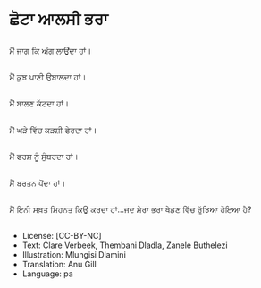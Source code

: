 # ਛੋਟਾ ਆਲਸੀ ਭਰਾ

##
ਮੈਂ ਜਾਗ ਕਿ ਅੱਗ ਲਾਉਂਦਾ ਹਾਂ।

##
ਮੈਂ ਕੁਝ ਪਾਣੀ ਉਬਾਲਦਾ ਹਾਂ।

##
ਮੈਂ ਬਾਲਣ ਕੱਟਦਾ ਹਾਂ।

##
ਮੈਂ ਘੜੇ ਵਿੱਚ ਕੜਸ਼ੀ ਫੇਰਦਾ ਹਾਂ।

##
ਮੈਂ ਫਰਸ਼ ਨੂੰ ਸੁੰਬਰਦਾ ਹਾਂ।

##
ਮੈਂ ਬਰਤਨ ਧੋਂਦਾ ਹਾਂ।

##
ਮੈਂ ਇਨੀ ਸਖ਼ਤ ਮਿਹਨਤ ਕਿਉਂ ਕਰਦਾ ਹਾਂ...ਜਦ ਮੇਰਾ ਭਰਾ ਖੇਡਣ ਵਿੱਚ ਰੁੱਝਿਆ ਹੋਇਆ ਹੈ?

##
* License: [CC-BY-NC]
* Text: Clare Verbeek, Thembani Dladla, Zanele Buthelezi
* Illustration: Mlungisi Dlamini
* Translation: Anu Gill
* Language: pa
